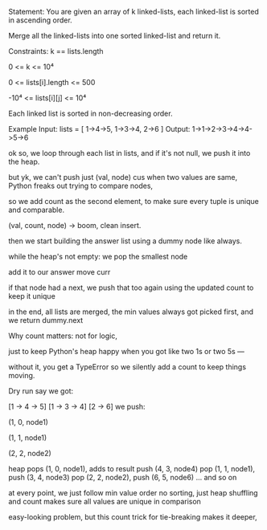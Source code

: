 Statement:
You are given an array of k linked-lists, each linked-list is sorted in ascending order.

Merge all the linked-lists into one sorted linked-list and return it.

Constraints:
k == lists.length

0 <= k <= 10⁴

0 <= lists[i].length <= 500

-10⁴ <= lists[i][j] <= 10⁴

Each linked list is sorted in non-decreasing order.

Example Input:
lists = [
1->4->5,
1->3->4,
2->6
]
Output:
1->1->2->3->4->4->5->6

ok so,
we loop through each list in lists,
and if it's not null, we push it into the heap.

but yk, we can't push just (val, node)
cus when two values are same, Python freaks out trying to compare nodes,

so we add count as the second element,
to make sure every tuple is unique and comparable.

(val, count, node) → boom, clean insert.

then we start building the answer list
using a dummy node like always.

while the heap's not empty:
we pop the smallest node

add it to our answer
move curr

if that node had a next, we push that too
again using the updated count to keep it unique

in the end, all lists are merged,
the min values always got picked first,
and we return dummy.next

Why count matters:
not for logic,

just to keep Python's heap happy
when you got like two 1s or two 5s —

without it, you get a TypeError
so we silently add a count to keep things moving.

Dry run
say we got:

[1 -> 4 -> 5]
[1 -> 3 -> 4]
[2 -> 6]
we push:

(1, 0, node1)

(1, 1, node1)

(2, 2, node2)

heap pops (1, 0, node1), adds to result
push (4, 3, node4)
pop (1, 1, node1), push (3, 4, node3)
pop (2, 2, node2), push (6, 5, node6)
... and so on

at every point, we just follow min value order
no sorting, just heap shuffling
and count makes sure all values are unique in comparison

easy-looking problem,
but this count trick for tie-breaking makes it deeper,

